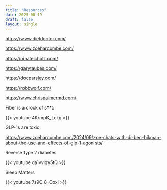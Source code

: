 ```yaml
---
title: "Resources"
date: 2025-08-19
draft: false
layout: single
---
```


https://www.dietdoctor.com/

https://www.zoeharcombe.com/

https://ninateicholz.com/

https://garytaubes.com/

https://docparsley.com/

https://robbwolf.com/

https://www.chrispalmermd.com/

Fiber is a crock of s**t:

{{< youtube 4KrmpK_Lckg >}}



GLP-1s are toxic:

https://www.zoeharcombe.com/2024/09/zoe-chats-with-dr-ben-bikman-about-the-use-and-effects-of-glp-1-agonists/



Reverse type 2 diabetes

{{< youtube da1vvigy5tQ >}}



Sleep Matters

{{< youtube 7s9C_8-OoxI >}}

